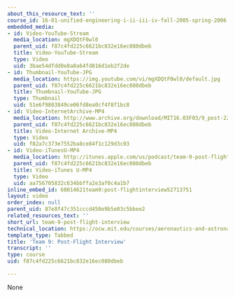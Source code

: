 ```yaml
---
about_this_resource_text: ''
course_id: 16-01-unified-engineering-i-ii-iii-iv-fall-2005-spring-2006
embedded_media:
- id: Video-YouTube-Stream
  media_location: mgXDQtF0wl0
  parent_uid: f87c4fd225c6621bc832e16ec080dbeb
  title: Video-YouTube-Stream
  type: Video
  uid: 3bae54dfdd0e8a8a64fd816d1eb2f2de
- id: Thumbnail-YouTube-JPG
  media_location: https://img.youtube.com/vi/mgXDQtF0wl0/default.jpg
  parent_uid: f87c4fd225c6621bc832e16ec080dbeb
  title: Thumbnail-YouTube-JPG
  type: Thumbnail
  uid: 51e6f9803849ce06fd8ea0cf4f8f1bc8
- id: Video-InternetArchive-MP4
  media_location: http://www.archive.org/download/MIT16.03F03/9_post-220k.mp4
  parent_uid: f87c4fd225c6621bc832e16ec080dbeb
  title: Video-Internet Archive-MP4
  type: Video
  uid: f82a7c373e7552ba8ce84f1c129d3c03
- id: Video-iTunesU-MP4
  media_location: http://itunes.apple.com/us/podcast/team-9-post-flight-interview/id354868963?i=80690312
  parent_uid: f87c4fd225c6621bc832e16ec080dbeb
  title: Video-iTunes U-MP4
  type: Video
  uid: aa756705832c634bbffa2e3af0c4a1b7
inline_embed_id: 68014621team9:post-flightinterview52713751
layout: video
order_index: null
parent_uid: 87e8f47c351cccd450e9b5e03c5bbee2
related_resources_text: ''
short_url: team-9-post-flight-interview
technical_location: https://ocw.mit.edu/courses/aeronautics-and-astronautics/16-01-unified-engineering-i-ii-iii-iv-fall-2005-spring-2006/systems-labs-04/team-9-post-flight-interview
template_type: Tabbed
title: 'Team 9: Post-Flight Interview'
transcript: ''
type: course
uid: f87c4fd225c6621bc832e16ec080dbeb

---
```

None